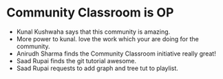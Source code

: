 # Community Classroom is OP

- Kunal Kushwaha says that this community is amazing.
- More power to kunal. love the work which your are doing for the community.
- Anirudh Sharma finds the Community Classroom initiative really great!
- Saad Rupai finds the git tutorial awesome.
- Saad Rupai requests to add graph and tree tut to playlist.
